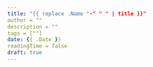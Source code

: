 ```yaml
---
title: "{{ replace .Name "-" " " | title }}"
author = ""
description = ""
tags = [""]
date: {{ .Date }}
readingTime = false
draft: true
---
```


